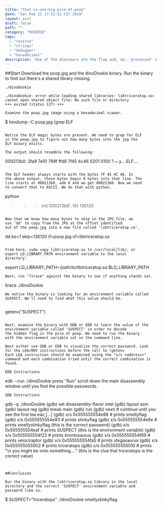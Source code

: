 ```yaml
---
title: "that-is-one-big-pile-of-poop"
date: "Sat Feb 23 17:31:52 CST 2019"
layout: post
draft: false
path: ""
category: "REVERSE"
tags:
  - "reverse"
  - "strings"
  - "debugger"
  - "hexadecimal"
description: "One of the dinosaurs ate the flag and, um, 'processed' it..."
---
```


##Start
Download the poop.jpg and the dinoDookie binary.
Run the binary to find out there's a shared library missing.

```
./dinoDookie

./dinoDookie: error while loading shared libraries: libtriceratop.so: cannot open shared object file: No such file or directory
+++ exited (status 127) +++
```
```
Examine the poop.jpg image using a hexadecimal viewer.

```
$ hexdump -C poop.jpg |grep ELF
```

Notice the ELF magic bytes are present. We need to grep for ELF
in the poop.jpg to figure out how many bytes into the jpg the
ELF binary exists. 

The output should resemble the following:

```
000213b0: 3fa9 7e10 799f ffd9 7f45 4c46 0201 0100  ?.~.y....ELF....
```

The ELF header always starts with the bytes 7F 45 4C 46. In
the above output, those bytes begin 8 bytes into that line. The
line starts at 000213b0, add 8 and we get 000213b8. Now we need
to convert that to ASCII. We do that with python.

```
python
>>> int('000213b8', 16)
136120
```

Now that we know how many bytes to skip in the JPG file, we
use 'dd' to copy from the JPG at the offset identified
out of the poop.jpg into a new file called 'libtriceratop.so'.

```
dd bs=1 skip=136120 if=poop.jpg of=libtriceratop.so

```

From here, sudo copy libtriceratop.so to /usr/local/lib/, or
export LD_LIBRARY_PATH environment variable to the local
directory.

```
export LD_LIBRARY_PATH=/path/to/libtriceratop.so:$LD_LIBRARY_PATH

```
Next, run "ltrace" against the binary to see if anything stands out.

```
ltrace ./dinoDookie
```
We notice the binary is looking for an environment variable called
SUSPECT. We'll need to find what this value should be.


```
getenv("SUSPECT")  
```

Next, examine the binary with GDB or EDB to learn the value of the
environment variable called 'SUSPECT' in order to decode
the hidden flag in the pile of poop. We need to run the binary
with the environment variable set on the command line.

Next either use GDB or EDB to visualize the correct password. Look
for the LEA/MOV instructions before the call to !getenv
Each LEA instruction should be examined using the "x/s <address>" 
command and each combination tried until the correct combination is found.

EDB Instructions
```
edb --run ./dinoDookie
press "Run"
scroll down the main disassembly window until you find the
possible passwords.

```
GDB Instructions
```
gdb -q ./dinoDookie
(gdb) set disassembly-flavor intel
(gdb) layout asm
(gdb) layout reg
(gdb) break main
(gdb) run
(gdb) nexti # continue until you see the first lea eax,[...]
(gdb) x/s 0x555555554e88   # prints smellyflag
(gdb) x/s 0x555555554e93   # prints stinkyflag
(gdb) x/s 0x555555554e9e   # prints smellystinkyflag (this is the correct password)
(gdb) x/s 0x555555554eaf   # prints SUSPECT (this is the environment variable)
(gdb) x/s 0x555555554f22   # prints brontosaurus
(gdb) x/s 0x555555554f69   # prints velociraptor
(gdb) x/s 0x555555554fa5   # prints stegasaurus
(gdb) x/s 0x555555555002   # prints triceratops
(gdb) x/s 0x555555555010   # prints "\n you might be onto something...." (this is the clue that triceratops is the correct value)

```


##Conclusion

Run the binary with the libtriceratop.so library in the local
directory and the correct 'SUSPECT' environment variable and
password like so.

```
$ SUSPECT="triceratops" ./dinoDookie smellystinkyflag

```
